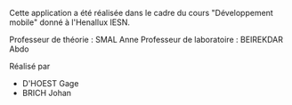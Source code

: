 Cette application a été réalisée dans le cadre du cours "Développement mobile" donné à l'Henallux IESN.

Professeur de théorie : SMAL Anne 
Professeur de laboratoire : BEIREKDAR Abdo

Réalisé par

- D'HOEST Gage
- BRICH Johan
